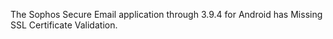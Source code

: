 The Sophos Secure Email application through 3.9.4 for Android has Missing SSL Certificate Validation.